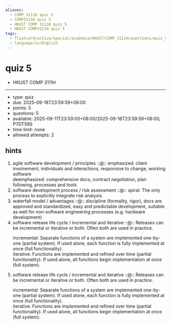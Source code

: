```yaml
---
aliases:
  - COMP 3111H quiz 5
  - COMP3111H quiz 5
  - HKUST COMP 3111H quiz 5
  - HKUST COMP3111H quiz 5
tags:
  - flashcard/active/special/academia/HKUST/COMP_3111H/questions/quiz_5
  - language/in/English
---
```


# quiz 5

- HKUST COMP 3111H

---

- type: quiz
- due: 2025-09-18T23:59:59+08:00
- points: 5
- questions: 5
- available: 2025-09-11T23:59:00+08:00/2025-09-18T23:59:59+08:00, P7DT59S
- time limit: none
- allowed attempts: 2

## hints

1. agile software development / principles ::@:: emphasized: client involvement, individuals and interactions, responsive to change, working software <br/> deemphasized: comprehensive docs, contract negotiation, plan following, processes and tools <!--SR:!2025-11-27,38,290!2025-10-26,16,290-->
2. software development process / risk assessment ::@:: spiral: The only process to explicitly integrate risk analysis. <!--SR:!2025-12-17,54,310!2025-12-27,63,310-->
3. waterfall model / advantages ::@:: discipline \(formality, rigor\), docs are approved and standardized, easy and predictable development, suitable as well for non-software engineering processes \(e.g. hardware development\) <!--SR:!2025-12-07,43,290!2025-10-26,16,290-->
4. software release life cycle / incremental and iterative <!-- flashcard ID: 02e8632e-902b-4731-9267-dee6770db31a -->::@:: Releases can be incremental or iterative or both. Often both are used in practice. <p> incremental: Separate functions of a system are implemented one-by-one \(partial system\). If used alone, each function is fully implemented at once \(full functionality\). <br/> iterative: Functions are implemented and refined over time \(partial functionality\). If used alone, all functions begin implementation at once \(full system\). <!--SR:!2025-12-06,43,290!2025-10-26,16,290-->
5. software release life cycle / incremental and iterative <!-- flashcard ID: 7428944a-60b5-40f1-8a9a-0924b958b95d -->::@:: Releases can be incremental or iterative or both. Often both are used in practice. <p> incremental: Separate functions of a system are implemented one-by-one \(partial system\). If used alone, each function is fully implemented at once \(full functionality\). <br/> iterative: Functions are implemented and refined over time \(partial functionality\). If used alone, all functions begin implementation at once \(full system\). <!--SR:!2025-12-05,42,290!2025-12-08,44,290-->
